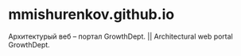# mmishurenkov.github.io
Архитектурый веб – портал GrowthDept. || Architectural web portal GrowthDept.

